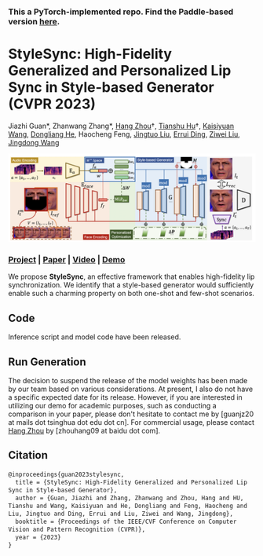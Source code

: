### This a PyTorch-implemented repo. Find the Paddle-based version [here](https://github.com/guanjz20/StyleSync).

# StyleSync: High-Fidelity Generalized and Personalized Lip Sync in Style-based Generator (CVPR 2023)

Jiazhi Guan*, Zhanwang Zhang*, [Hang Zhou](https://hangz-nju-cuhk.github.io/)†, [Tianshu Hu](https://scholar.google.com/citations?user=BIixVT0AAAAJ)†, [Kaisiyuan Wang](https://scholar.google.com/citations?user=2Pedf3EAAAAJ), [Dongliang He](https://scholar.google.com/citations?user=ui6DYGoAAAAJ), Haocheng Feng, [Jingtuo Liu](https://scholar.google.com/citations?user=tVV3jmcAAAAJ), [Errui Ding](https://scholar.google.com/citations?user=1wzEtxcAAAAJ), [Ziwei Liu](https://liuziwei7.github.io/), [Jingdong Wang](https://jingdongwang2017.github.io/)

<img src='./misc/StyleSync0.png' width=800>

### [Project](https://hangz-nju-cuhk.github.io/projects/StyleSync) | [Paper](https://arxiv.org/pdf/2305.05445.pdf) | [Video](https://www.youtube.com/watch?v=uuBglL2KGFc) | [Demo](https://www.youtube.com/watch?v=yAPDl2dVonY)

We propose **StyleSync**, an effective framework that enables high-fidelity lip synchronization. We identify that a style-based generator would sufficiently enable such a charming property on both one-shot and few-shot scenarios.

## Code
Inference script and model code have been released. 

## Run Generation
The decision to suspend the release of the model weights has been made by our team based on various considerations. At present, I also do not have a specific expected date for its release. However, if you are interested in utilizing our demo for academic purposes, such as conducting a comparison in your paper, please don't hesitate to contact me by [guanjz20 at mails dot tsinghua dot edu dot cn]. For commercial usage, please contact [Hang Zhou](https://hangz-nju-cuhk.github.io/) by [zhouhang09 at baidu dot com].


## Citation
```
@inproceedings{guan2023stylesync,
  title = {StyleSync: High-Fidelity Generalized and Personalized Lip Sync in Style-based Generator},
  author = {Guan, Jiazhi and Zhang, Zhanwang and Zhou, Hang and HU, Tianshu and Wang, Kaisiyuan and He, Dongliang and Feng, Haocheng and Liu, Jingtuo and Ding, Errui and Liu, Ziwei and Wang, Jingdong},
  booktitle = {Proceedings of the IEEE/CVF Conference on Computer Vision and Pattern Recognition (CVPR)},
  year = {2023}
}
```